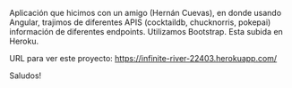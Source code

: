 Aplicación que hicimos con un amigo (Hernán Cuevas), en donde usando Angular, trajimos de diferentes APIS (cocktaildb, chucknorris, pokepai) información de diferentes endpoints. Utilizamos Bootstrap. Esta subida en Heroku.

URL para ver este proyecto: https://infinite-river-22403.herokuapp.com/

Saludos!




